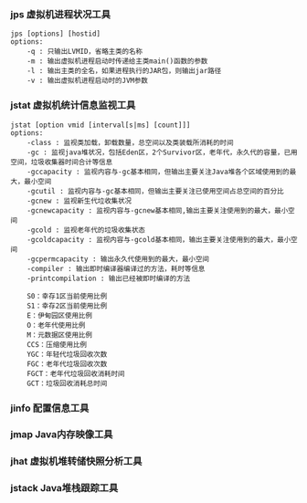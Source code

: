 ### jps 虚拟机进程状况工具
    jps [options] [hostid]
    options:
        -q : 只输出LVMID，省略主类的名称
        -m : 输出虚拟机进程启动时传递给主类main()函数的参数
        -l : 输出主类的全名，如果进程执行的JAR包，则输出jar路径
        -v : 输出虚拟机进程启动时的JVM参数
        
### jstat 虚拟机统计信息监视工具
    jstat [option vmid [interval[s|ms] [count]]]
    options:
        -class : 监视类加载，卸载数量，总空间以及类装载所消耗的时间
        -gc : 监视java堆状况，包括Eden区，2个Survivor区，老年代，永久代的容量，已用空间，垃圾收集器时间合计等信息
        -gccapacity : 监视内容与-gc基本相同，但输出主要关注Java堆各个区域使用到的最大，最小空间
        -gcutil : 监视内容与-gc基本相同，但输出主要关注已使用空间占总空间的百分比
        -gcnew : 监视新生代垃收集状况
        -gcnewcapacity : 监视内容与-gcnew基本相同,输出主要关注使用到的最大，最小空间
        -gcold : 监视老年代的垃圾收集状态
        -gcoldcapacity : 监视内容与-gcold基本相同，输出主要关注使用到的最大，最小空间
        -gcpermcapacity : 输出永久代使用到的最大，最小空间
        -compiler : 输出即时编译器编译过的方法，耗时等信息
        -printcompilation : 输出已经被即时编译的方法
        
        S0：幸存1区当前使用比例
        S1：幸存2区当前使用比例
        E：伊甸园区使用比例
        O：老年代使用比例
        M：元数据区使用比例
        CCS：压缩使用比例
        YGC：年轻代垃圾回收次数
        FGC：老年代垃圾回收次数
        FGCT：老年代垃圾回收消耗时间
        GCT：垃圾回收消耗总时间
        
### jinfo 配置信息工具
### jmap Java内存映像工具
### jhat 虚拟机堆转储快照分析工具
### jstack Java堆栈跟踪工具

